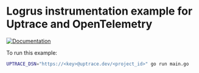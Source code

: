 # Logrus instrumentation example for Uptrace and OpenTelemetry

[![Documentation](https://img.shields.io/badge/uptrace-documentation-informational)](https://docs.uptrace.dev/go/opentelemetry-logrus/)

To run this example:

```bash
UPTRACE_DSN="https://<key>@uptrace.dev/<project_id>" go run main.go
```
